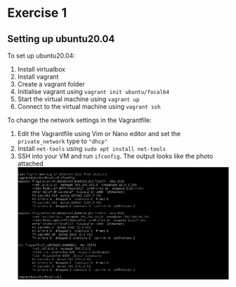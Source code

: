 # Exercise 1
## Setting up ubuntu20.04
To set up ubuntu20.04: 
1. Install virtualbox
1. Install vagrant
1. Create a vagrant folder
1. Initialise vagrant using `vagrant init ubuntu/focal64`
1. Start the virtual machine using `vagrant up `
1. Connect to the virtual machine using `vagrant ssh`

To change the network settings in the Vagrantfile:
1. Edit the Vagrantfile using Vim or Nano editor and set the `private_network` type to `"dhcp"`
1. Install `net-tools` using `sudo apt install net-tools`
1. SSH into your VM and run `ifconfig`. The output looks like the photo attached
![exercise1 screenshot](exercise1.PNG)

